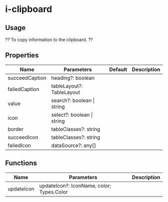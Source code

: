 # i-clipboard

## Usage

?? To copy information to the clipboard. ??

## Properties

| Name           | Parameters                 | Default | Description |
| -------------- | -------------------------- | ------- | ----------- |
| succeedCaption | heading?: boolean          |         |             |
| failedCaption  | tableLayout?: TableLayout  |         |             |
| value          | search?: boolean \| string |         |             |
| icon           | select?: boolean \| string |         |             |
| border         | tableClasses?: string      |         |             |
| succeedIcon    | tableClasses?: string      |         |             |
| failedIcon     | dataSource?: any\[]        |         |             |

## Functions

| Name       | Parameters                                | Description |
| ---------- | ----------------------------------------- | ----------- |
| updateIcon | updateIcon?: IconName, color; Types.Color |             |
